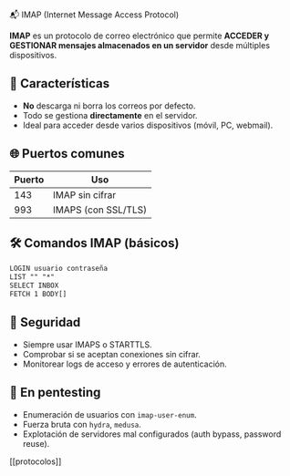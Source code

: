 📬 IMAP (Internet Message Access Protocol)

**IMAP** es un protocolo de correo electrónico que permite **ACCEDER y GESTIONAR mensajes almacenados en un servidor** desde múltiples dispositivos.

## 🔧 Características

- **No** descarga ni borra los correos por defecto.
- Todo se gestiona **directamente** en el servidor.
- Ideal para acceder desde varios dispositivos (móvil, PC, webmail).

## 🌐 Puertos comunes

| Puerto | Uso            |
|--------|----------------|
| 143    | IMAP sin cifrar |
| 993    | IMAPS (con SSL/TLS) |

## 🛠️ Comandos IMAP (básicos)

```txt
LOGIN usuario contraseña
LIST "" "*"
SELECT INBOX
FETCH 1 BODY[]
````

## 🔐 Seguridad

- Siempre usar IMAPS o STARTTLS.
- Comprobar si se aceptan conexiones sin cifrar.
- Monitorear logs de acceso y errores de autenticación.

## 🧪 En pentesting

- Enumeración de usuarios con `imap-user-enum`.
- Fuerza bruta con `hydra`, `medusa`.
- Explotación de servidores mal configurados (auth bypass, password reuse).

[[protocolos]]